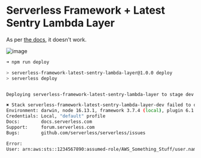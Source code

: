 # Serverless Framework + Latest Sentry Lambda Layer

As per [the docs](https://docs.sentry.io/product/integrations/cloud-monitoring/aws-lambda/#serverless-framework), it doesn't work.

![image](https://user-images.githubusercontent.com/10026538/157966215-f0aba259-c1d4-40a8-b46d-e329119416f0.png)

```sh
➜ npm run deploy       

> serverless-framework-latest-sentry-lambda-layer@1.0.0 deploy
> serverless deploy


Deploying serverless-framework-latest-sentry-lambda-layer to stage dev (us-east-1)

✖ Stack serverless-framework-latest-sentry-lambda-layer-dev failed to deploy (2s)
Environment: darwin, node 16.13.1, framework 3.7.4 (local), plugin 6.1.5, SDK 4.3.2
Credentials: Local, "default" profile
Docs:        docs.serverless.com
Support:     forum.serverless.com
Bugs:        github.com/serverless/serverless/issues

Error:
User: arn:aws:sts::1234567890:assumed-role/AWS_Something_Stuff/user.name@email.com is not authorized to perform: lambda:ListLayerVersions on resource: arn:aws:lambda:us-east-1:943013980633:layer:SentryNodeServerlessSDK because no resource-based policy allows the lambda:ListLayerVersions action
```
